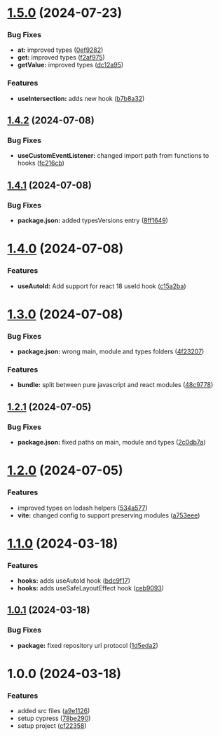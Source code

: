 # [1.5.0](https://github.com/feedzai/js-utilities/compare/v1.4.2...v1.5.0) (2024-07-23)


### Bug Fixes

* **at:** improved types ([0ef9282](https://github.com/feedzai/js-utilities/commit/0ef92820632af28f81ce3fcdfffdbc0ee24eb604))
* **get:** improved types ([f2af975](https://github.com/feedzai/js-utilities/commit/f2af97560cb74f9a214bac1bda359a5004025147))
* **getValue:** improved types ([dc12a95](https://github.com/feedzai/js-utilities/commit/dc12a95e4eea1eacf92b78e404edf28c59c840cb))


### Features

* **useIntersection:** adds new hook ([b7b8a32](https://github.com/feedzai/js-utilities/commit/b7b8a32162f5b1877f4d9385f5ed50d07ec63745))

## [1.4.2](https://github.com/feedzai/js-utilities/compare/v1.4.1...v1.4.2) (2024-07-08)


### Bug Fixes

* **useCustomEventListener:** changed import path from functions to hooks ([fc216cb](https://github.com/feedzai/js-utilities/commit/fc216cb1bbdaaba9c4e9802a1934acd5865a164e))

## [1.4.1](https://github.com/feedzai/js-utilities/compare/v1.4.0...v1.4.1) (2024-07-08)


### Bug Fixes

* **package.json:** added typesVersions entry ([8ff1649](https://github.com/feedzai/js-utilities/commit/8ff164963c9d3acaf830fe36d39c10fcdfad52ad))

# [1.4.0](https://github.com/feedzai/js-utilities/compare/v1.3.0...v1.4.0) (2024-07-08)


### Features

* **useAutoId:** Add support for react 18 useId hook ([c15a2ba](https://github.com/feedzai/js-utilities/commit/c15a2ba6fa3b863776e7b8ac7c9c959bf05e1082))

# [1.3.0](https://github.com/feedzai/js-utilities/compare/v1.2.1...v1.3.0) (2024-07-08)


### Bug Fixes

* **package.json:** wrong main, module and types folders ([4f23207](https://github.com/feedzai/js-utilities/commit/4f23207b68462cfb6de00c2bb5ccf17d70f17e3b))


### Features

* **bundle:** split between pure javascript and react modules ([48c9778](https://github.com/feedzai/js-utilities/commit/48c9778a429c806ba542ed429d8103e3360ae403))

## [1.2.1](https://github.com/feedzai/js-utilities/compare/v1.2.0...v1.2.1) (2024-07-05)


### Bug Fixes

* **package.json:** fixed paths on main, module and types ([2c0db7a](https://github.com/feedzai/js-utilities/commit/2c0db7a6259aa459ba268a9bec1a88981de754ab))

# [1.2.0](https://github.com/feedzai/js-utilities/compare/v1.1.0...v1.2.0) (2024-07-05)


### Features

* improved types on lodash helpers ([534a577](https://github.com/feedzai/js-utilities/commit/534a577cfd5a33afc14ab3bb603ecd4ceac272a5))
* **vite:** changed config to support preserving modules ([a753eee](https://github.com/feedzai/js-utilities/commit/a753eee4cdc33181bee26db4b6f56709de5f67b3))

# [1.1.0](https://github.com/feedzai/js-utilities/compare/v1.0.1...v1.1.0) (2024-03-18)


### Features

* **hooks:** adds useAutoId hook ([bdc9f17](https://github.com/feedzai/js-utilities/commit/bdc9f171b617043080de613a6e868ac9b0fd9ffc))
* **hooks:** adds useSafeLayoutEffect hook ([ceb9093](https://github.com/feedzai/js-utilities/commit/ceb9093ad677cee83919dae9b30c42b8546a4048))

## [1.0.1](https://github.com/feedzai/js-utilities/compare/v1.0.0...v1.0.1) (2024-03-18)


### Bug Fixes

* **package:** fixed repository url protocol ([1d5eda2](https://github.com/feedzai/js-utilities/commit/1d5eda20b5951d3b9fc57b6830bbaa9a1f596ab3))

# 1.0.0 (2024-03-18)


### Features

* added src files ([a9e1126](https://github.com/feedzai/js-utilities/commit/a9e1126ff2380b7d8e3ffaabe205e91d0906b38d))
* setup cypress ([78be290](https://github.com/feedzai/js-utilities/commit/78be290c5cc690aa301a03b124b1d12ad635fcf5))
* setup project ([cf22358](https://github.com/feedzai/js-utilities/commit/cf22358fd9939de76dd8dfccfae822d51861652e))
